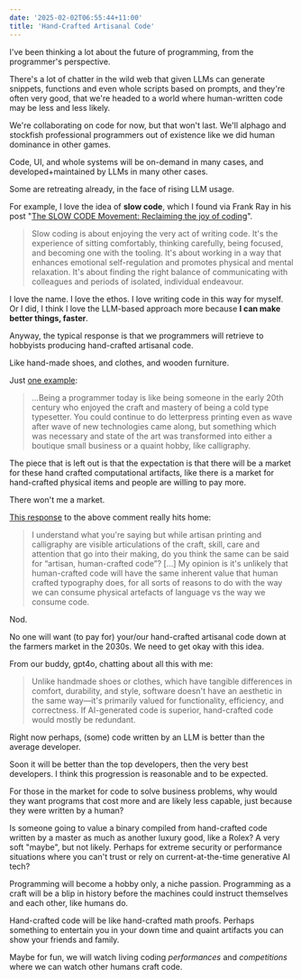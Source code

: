 ```yaml
---
date: '2025-02-02T06:55:44+11:00'
title: 'Hand-Crafted Artisanal Code'
---
```


I've been thinking a lot about the future of programming, from the programmer's perspective.

There's a lot of chatter in the wild web that given LLMs can generate snippets, functions and even whole scripts based on prompts, and they're often very good, that we're headed to a world where human-written code may be less and less likely.

We're collaborating on code for now, but that won't last. We'll alphago and stockfish professional programmers out of existence like we did human dominance in other games.

Code, UI, and whole systems will be on-demand in many cases, and developed+maintained by LLMs in many other cases.

Some are retreating already, in the face of rising LLM usage.

For example, I love the idea of **slow code**, which I found via Frank Ray in his post "[The SLOW CODE Movement: Reclaiming the joy of coding](https://medium.com/the-autistic-engineer/the-slow-code-movement-reclaiming-the-joy-of-coding-2d4d35318823)".

> Slow coding is about enjoying the very act of writing code. It's the experience of sitting comfortably, thinking carefully, being focused, and becoming one with the tooling. It's about working in a way that enhances emotional self-regulation and promotes physical and mental relaxation. It's about finding the right balance of communicating with colleagues and periods of isolated, individual endeavour.

I love the name. I love the ethos. I love writing code in this way for myself. Or I did, I think I love the LLM-based approach more because **I can make better things, faster**.

Anyway, the typical response is that we programmers will retrieve to hobbyists producing hand-crafted artisanal code.

Like hand-made shoes, and clothes, and wooden furniture.

Just [one example](https://news.ycombinator.com/item?id=42900380):

> ...Being a programmer today is like being someone in the early 20th century who enjoyed the craft and mastery of being a cold type typesetter. You could continue to do letterpress printing even as wave after wave of new technologies came along, but something which was necessary and state of the art was transformed into either a boutique small business or a quaint hobby, like calligraphy.

The piece that is left out is that the expectation is that there will be a market for these hand crafted computational artifacts, like there is a market for hand-crafted physical items and people are willing to pay more.

There won't me a market.

[This response](https://news.ycombinator.com/item?id=42900887) to the above comment really hits home:

> I understand what you're saying but while artisan printing and calligraphy are visible articulations of the craft, skill, care and attention that go into their making, do you think the same can be said for “artisan, human-crafted code”? [...] My opinion is it's unlikely that human-crafted code will have the same inherent value that human crafted typography does, for all sorts of reasons to do with the way we can consume physical artefacts of language vs the way we consume code.

Nod.

No one will want (to pay for) your/our hand-crafted artisanal code down at the farmers market in the 2030s. We need to get okay with this idea.

From our buddy, gpt4o, chatting about all this with me:

> Unlike handmade shoes or clothes, which have tangible differences in comfort, durability, and style, software doesn't have an aesthetic in the same way—it's primarily valued for functionality, efficiency, and correctness. If AI-generated code is superior, hand-crafted code would mostly be redundant.

Right now perhaps, (some) code written by an LLM is better than the average developer.

Soon it will be better than the top developers, then the very best developers. I think this progression is reasonable and to be expected.

For those in the market for code to solve business problems, why would they want programs that cost more and are likely less capable, just because they were written by a human?

Is someone going to value a binary compiled from hand-crafted code written by a master as much as another luxury good, like a Rolex? A very soft "maybe", but not likely. Perhaps for extreme security or performance situations where you can't trust or rely on current-at-the-time generative AI tech?

Programming will become a hobby only, a niche passion. Programming as a craft will be a blip in history before the machines could instruct themselves and each other, like humans do.

Hand-crafted code will be like hand-crafted math proofs. Perhaps something to entertain you in your down time and quaint artifacts you can show your friends and family.

Maybe for fun, we will watch living coding _performances_ and _competitions_ where we can watch other humans craft code.
